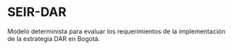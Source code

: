 # SEIR-DAR
Modelo determinista para evaluar los requerimientos de la implementación de la estrategia DAR en Bogotá.

